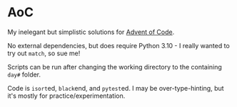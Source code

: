 # AoC

My inelegant but simplistic solutions for [Advent of Code](https://adventofcode.com).

No external dependencies, but does require Python 3.10 - I really wanted to try out `match`, so sue me!

Scripts can be run after changing the working directory to the containing `day#` folder.

Code is `isort`ed, `black`end, and `pytest`ed.  I may be over-type-hinting, but it's mostly for practice/experimentation.
